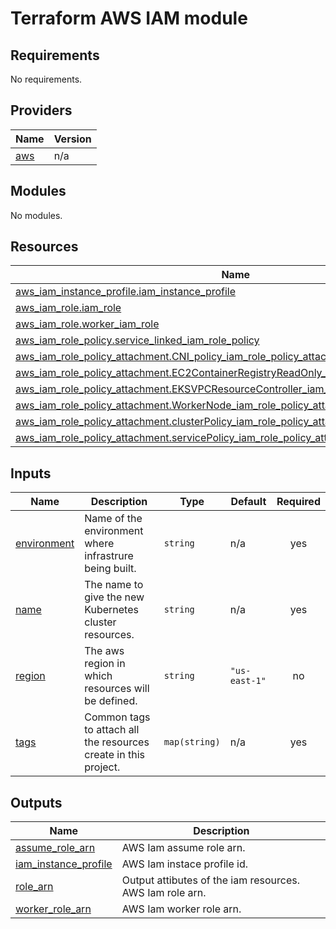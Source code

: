 # Terraform AWS IAM module

## Requirements

No requirements.

## Providers

| Name | Version |
|------|---------|
| <a name="provider_aws"></a> [aws](#provider\_aws) | n/a |

## Modules

No modules.

## Resources

| Name | Type |
|------|------|
| [aws_iam_instance_profile.iam_instance_profile](https://registry.terraform.io/providers/hashicorp/aws/latest/docs/resources/iam_instance_profile) | resource |
| [aws_iam_role.iam_role](https://registry.terraform.io/providers/hashicorp/aws/latest/docs/resources/iam_role) | resource |
| [aws_iam_role.worker_iam_role](https://registry.terraform.io/providers/hashicorp/aws/latest/docs/resources/iam_role) | resource |
| [aws_iam_role_policy.service_linked_iam_role_policy](https://registry.terraform.io/providers/hashicorp/aws/latest/docs/resources/iam_role_policy) | resource |
| [aws_iam_role_policy_attachment.CNI_policy_iam_role_policy_attachment](https://registry.terraform.io/providers/hashicorp/aws/latest/docs/resources/iam_role_policy_attachment) | resource |
| [aws_iam_role_policy_attachment.EC2ContainerRegistryReadOnly_iam_role_policy_attachment](https://registry.terraform.io/providers/hashicorp/aws/latest/docs/resources/iam_role_policy_attachment) | resource |
| [aws_iam_role_policy_attachment.EKSVPCResourceController_iam_role_policy_attachment](https://registry.terraform.io/providers/hashicorp/aws/latest/docs/resources/iam_role_policy_attachment) | resource |
| [aws_iam_role_policy_attachment.WorkerNode_iam_role_policy_attachment](https://registry.terraform.io/providers/hashicorp/aws/latest/docs/resources/iam_role_policy_attachment) | resource |
| [aws_iam_role_policy_attachment.clusterPolicy_iam_role_policy_attachment](https://registry.terraform.io/providers/hashicorp/aws/latest/docs/resources/iam_role_policy_attachment) | resource |
| [aws_iam_role_policy_attachment.servicePolicy_iam_role_policy_attachment](https://registry.terraform.io/providers/hashicorp/aws/latest/docs/resources/iam_role_policy_attachment) | resource |

## Inputs

| Name | Description | Type | Default | Required |
|------|-------------|------|---------|:--------:|
| <a name="input_environment"></a> [environment](#input\_environment) | Name of the environment where infrastrure being built. | `string` | n/a | yes |
| <a name="input_name"></a> [name](#input\_name) | The name to give the new Kubernetes cluster resources. | `string` | n/a | yes |
| <a name="input_region"></a> [region](#input\_region) | The aws region in which resources will be defined. | `string` | `"us-east-1"` | no |
| <a name="input_tags"></a> [tags](#input\_tags) | Common tags to attach all the resources create in this project. | `map(string)` | n/a | yes |

## Outputs

| Name | Description |
|------|-------------|
| <a name="output_assume_role_arn"></a> [assume\_role\_arn](#output\_assume\_role\_arn) | AWS Iam assume role arn. |
| <a name="output_iam_instance_profile"></a> [iam\_instance\_profile](#output\_iam\_instance\_profile) | AWS Iam instace profile id. |
| <a name="output_role_arn"></a> [role\_arn](#output\_role\_arn) | Output attibutes of the iam resources. AWS Iam role arn. |
| <a name="output_worker_role_arn"></a> [worker\_role\_arn](#output\_worker\_role\_arn) | AWS Iam worker role arn. |
